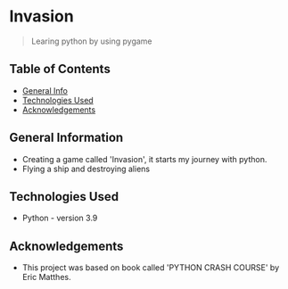 # Invasion
> Learing python by using pygame

## Table of Contents
* [General Info](#general-information)
* [Technologies Used](#technologies-used)
* [Acknowledgements](#acknowledgements)

## General Information
- Creating a game called 'Invasion', it starts my journey with python.
- Flying a ship and destroying aliens

## Technologies Used
- Python - version 3.9

## Acknowledgements
- This project was based on book called 'PYTHON CRASH COURSE' by Eric Matthes.
